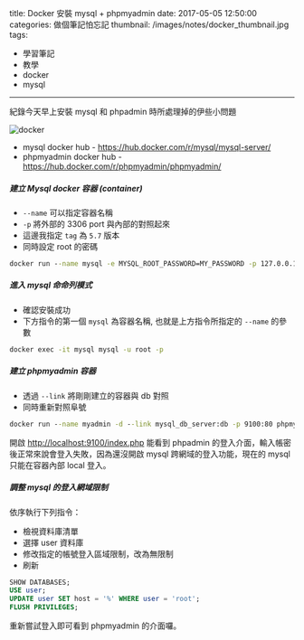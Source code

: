 title: Docker 安裝 mysql + phpmyadmin
date: 2017-05-05 12:50:00
categories: 做個筆記怕忘記
thumbnail: /images/notes/docker_thumbnail.jpg
tags:
- 學習筆記
- 教學
- docker
- mysql

---

紀錄今天早上安裝 mysql 和 phpadmin 時所處理掉的伊些小問題

![docker](/images/notes/docker.jpg)

* mysql docker hub - https://hub.docker.com/r/mysql/mysql-server/
* phpmyadmin docker hub - https://hub.docker.com/r/phpmyadmin/phpmyadmin/

##### 建立 Mysql docker 容器 (container)

<!-- more -->

* `--name` 可以指定容器名稱
* `-p` 將外部的 3306 port 與內部的對照起來
* 這邊我指定 `tag` 為 `5.7` 版本
* 同時設定 root 的密碼

``` bat
docker run --name mysql -e MYSQL_ROOT_PASSWORD=MY_PASSWORD -p 127.0.0.1:3306:3306 -d mysql/mysql-server:5.7
```

##### 進入 mysql 命命列模式

* 確認安裝成功
* 下方指令的第一個 `mysql` 為容器名稱, 也就是上方指令所指定的 `--name` 的參數

``` bat
docker exec -it mysql mysql -u root -p
```

##### 建立 phpmyadmin 容器

* 透過 `--link` 將剛剛建立的容器與 db 對照
* 同時重新對照阜號

``` bat
docker run --name myadmin -d --link mysql_db_server:db -p 9100:80 phpmyadmin/phpmyadmin
```

開啟 [http://localhost:9100/index.php](http://localhost:9100/index.php) 能看到 phpadmin 的登入介面，輸入帳密後正常來說會登入失敗，因為還沒開啟 mysql 跨網域的登入功能，現在的 mysql 只能在容器內部 local 登入。


##### 調整 mysql 的登入網域限制

依序執行下列指令：

* 檢視資料庫清單
* 選擇 user 資料庫
* 修改指定的帳號登入區域限制，改為無限制
* 刷新

``` sql
SHOW DATABASES;
USE user;
UPDATE user SET host = '%' WHERE user = 'root';
FLUSH PRIVILEGES;
```

重新嘗試登入即可看到 phpmyadmin 的介面囉。

